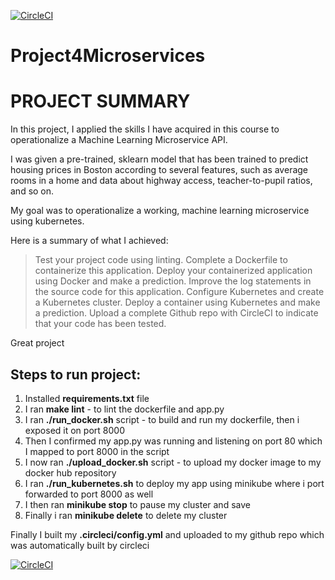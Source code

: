 [![CircleCI](https://dl.circleci.com/status-badge/img/gh/EhmeeUd/Project4Microservices/tree/main.svg?style=svg)](https://dl.circleci.com/status-badge/redirect/gh/EhmeeUd/Project4Microservices/tree/main)

# Project4Microservices

# PROJECT SUMMARY
In this project, I applied the skills I have acquired in this course to operationalize a Machine Learning Microservice API.

I was given a pre-trained, sklearn model that has been trained to predict housing prices in Boston according to several features, 
such as average rooms in a home and data about highway access, teacher-to-pupil ratios, and so on.

My goal was to operationalize a working, machine learning microservice using kubernetes.

Here is a summary of what I achieved:

> Test your project code using linting.
> Complete a Dockerfile to containerize this application.
> Deploy your containerized application using Docker and make a prediction.
> Improve the log statements in the source code for this application.
> Configure Kubernetes and create a Kubernetes cluster.
> Deploy a container using Kubernetes and make a prediction.
> Upload a complete Github repo with CircleCI to indicate that your code has been tested.

Great project
## Steps to run project:
1. Installed **requirements.txt** file
2. I ran **make lint** - to lint the dockerfile and app.py
3. I ran **./run_docker.sh** script - to build and run my dockerfile, then i exposed it on port 8000
4. Then I confirmed my app.py was running and listening on port 80 which I mapped to port 8000 in the script
5. I now ran **./upload_docker.sh** script - to upload my docker image to my docker hub repository
6. I ran **./run_kubernetes.sh** to deploy my app using minikube where i port forwarded to port 8000 as well
7. I then ran **minikube stop** to pause my cluster and save
8. Finally i ran **minikube delete** to delete my cluster

Finally I built my **.circleci/config.yml** and uploaded to my github repo which was automatically built by circleci

[![CircleCI](https://dl.circleci.com/status-badge/img/gh/EhmeeUd/Project4Microservices/tree/main.svg?style=svg)](https://dl.circleci.com/status-badge/redirect/gh/EhmeeUd/Project4Microservices/tree/main)
